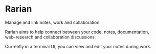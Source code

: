# Rarian
Manage and link notes, work and collaboration

Rarian aims to help connect between your code, notes, documentation, web-research and collaboration 
discussions.

Currently in a terminal UI, you can view and edit your notes during work.
